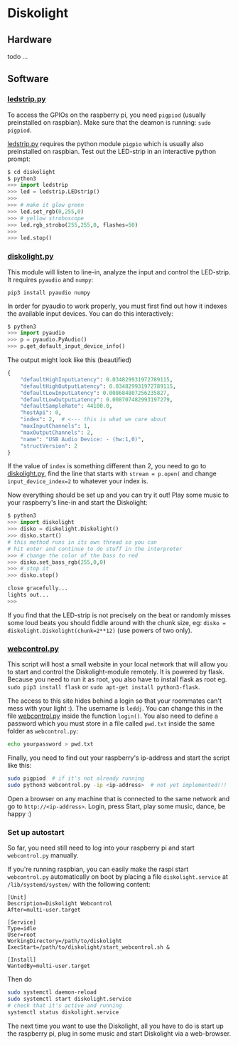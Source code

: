 # Diskolight

## Hardware
todo ...

## Software

### [ledstrip.py](ledstrip.py)
To access the GPIOs on the raspberry pi, you need `pigpiod` (usually preinstalled on raspbian). Make sure that the deamon is running: `sudo pigpiod`.

[ledstrip.py](ledstrip.py) requires the python module `pigpio` which is usually also preinstalled on raspbian.
Test out the LED-strip in an interactive python prompt:

```python
$ cd diskolight
$ python3
>>> import ledstrip
>>> led = ledstrip.LEDstrip()
>>>
>>> # make it glow green
>>> led.set_rgb(0,255,0)
>>> # yellow stroboscope
>>> led.rgb_strobo(255,255,0, flashes=50)
>>>
>>> led.stop()
```

### [diskolight.py](diskolight.py)
This module will listen to line-in, analyze the input and control the LED-strip. It requires `pyaudio` and `numpy`:
```
pip3 install pyaudio numpy
```
In order for pyaudio to work properly, you must first find out how it indexes the available input devices. You can do this interactively:
```python
$ python3
>>> import pyaudio
>>> p = pyaudio.PyAudio()
>>> p.get_default_input_device_info()
```
The output might look like this (beautified)
```python
{
    "defaultHighInputLatency": 0.034829931972789115,
    "defaultHighOutputLatency": 0.034829931972789115,
    "defaultLowInputLatency": 0.008684807256235827,
    "defaultLowOutputLatency": 0.008707482993197279,
    "defaultSampleRate": 44100.0,
    "hostApi": 0,
    "index": 2,  # <--- this is what we care about
    "maxInputChannels": 1,
    "maxOutputChannels": 2,
    "name": "USB Audio Device: - (hw:1,0)",
    "structVersion": 2
}
```
If the value of `index` is something different than 2, you need to go to [diskolight.py](diskolight.py), find the line that starts with `stream = p.open(` and change `input_device_index=2` to whatever your index is.

Now everything should be set up and you can try it out! Play some music to your raspberry's line-in and start the Diskolight:
```python
$ python3
>>> import diskolight
>>> disko = diskolight.Diskolight()
>>> disko.start()
# this method runs in its own thread so you can
# hit enter and continue to do stuff in the interpreter
>>> # change the color of the bass to red
>>> disko.set_bass_rgb(255,0,0)
>>> # stop it
>>> disko.stop()

close gracefully...
lights out...
>>>
```
If you find that the LED-strip is not precisely on the beat or randomly misses some loud beats you should fiddle around with the chunk size, eg: `disko = diskolight.Diskolight(chunk=2**12)` (use powers of two only).


### [webcontrol.py](webcontrol.py)
This script will host a small website in your local network that will allow you to start and control the Diskolight-module remotely.
It is powered by flask. Because you need to run it as root, you also have to install flask as root eg. `sudo pip3 install flask` or `sudo apt-get install python3-flask`.

The access to this site hides behind a login so that your roommates can't mess with your light :). The username is `leddj`. You can change this in the file  [webcontrol.py](webcontrol.py) inside the function `login()`. You also need to define a password which you must store in a file called `pwd.txt` inside the same folder as `webcontrol.py`:
```bash
echo yourpassword > pwd.txt
```

Finally, you need to find out your raspberry's ip-address and start the script like this:

```bash
sudo pigpiod  # if it's not already running
sudo python3 webcontrol.py -ip <ip-address>  # not yet implemented!!!
```
Open a browser on any machine that is connected to the same network and go to `http://<ip-address>`. Login, press Start, play some music, dance, be happy :)


### Set up autostart
So far, you need still need to log into your raspberry pi and start `webcontrol.py` manually.

If you're running raspbian, you can easily make the raspi start `webcontrol.py` automatically on boot by placing a file `diskolight.service` at `/lib/systemd/system/` with the following content:
```
[Unit]
Description=Diskolight Webcontrol
After=multi-user.target

[Service]
Type=idle
User=root
WorkingDirectory=/path/to/diskolight
ExecStart=/path/to/diskolight/start_webcontrol.sh &

[Install]
WantedBy=multi-user.target
```

Then do
```bash
sudo systemctl daemon-reload
sudo systemctl start diskolight.service
# check that it's active and running
systemctl status diskolight.service
```

The next time you want to use the Diskolight, all you have to do is start up the raspberry pi, plug in some music and start Diskolight via a web-browser.
